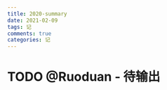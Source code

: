 ```yaml
---
title: 2020-summary
date: 2021-02-09
tags: 记
comments: true
categories: 记
---
```


# TODO @Ruoduan - 待输出